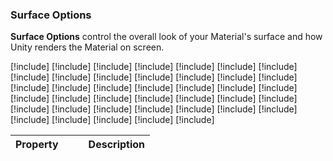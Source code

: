 
### Surface Options

<strong>Surface Options</strong> control the overall look of your Material's surface and how Unity renders the Material on screen.

<table>
<thead>
  <tr>
    <th>Property</th>
    <th></th>
    <th></th>
    <th>Description</th>
  </tr>
</thead>
<tbody>

[!include[](surface-type.md)]
[!include[](rendering-pass.md)]
[!include[](blending-mode.md)]
[!include[](preserve-specular-lighting.md)]
[!include[](sorting-priority.md)]
[!include[](receive-fog.md)]
[!include[](back-then-front-rendering.md)]
[!include[](transparent-depth-prepass.md)]
[!include[](transparent-depth-postpass.md)]
[!include[](transparent-writes-motion-vectors.md)]
[!include[](depth-write.md)]
[!include[](depth-test.md)]
[!include[](cull-mode.md)]
[!include[](alpha-clipping.md)]
[!include[](alpha-clipping-threshold.md)]
[!include[](use-shadow-threshold.md)]
[!include[](shadow-threshold.md)]
[!include[](alpha-to-mask.md)]
[!include[](prepass-threshold.md)]
[!include[](postpass-threshold.md)]
[!include[](double-sided.md)]
[!include[](normal-mode.md)]
[!include[](double-sided-GI.md)]
[!include[](material-type.md)]
[!include[](transmission.md)]
[!include[](receive-decals.md)]
[!include[](receive-ssr.md)]
[!include[](receive-ssr-transparent.md)]
[!include[](geometric-specular-aa.md)]
[!include[](screen-space-variance.md)]
[!include[](gsaa-threshold.md)]
[!include[](displacement-mode.md)]
[!include[](lock-with-object-scale.md)]
[!include[](lock-with-height-map-tiling-rate.md)]
[!include[](displacement-minimum-steps.md)]
[!include[](displacement-maximum-steps.md)]
[!include[](displacement-fading-mip-start.md)]
[!include[](displacement-primitive-length.md)]
[!include[](displacement-primitive-width.md)]
[!include[](displacement-depth-offset.md)]

</tbody>
</table>
